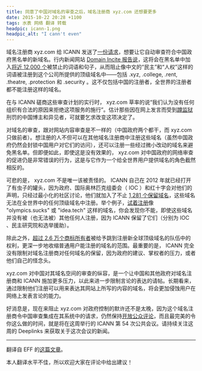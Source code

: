 ```yaml
---
title: 同意了中国对域名的审查之后，域名注册商 xyz.com 还想要更多
date: 2015-10-22 20:28 +1100
tags: 水表 网络 翻译 转载
headpic: icann-1.png
headpic_alt: "I cann't even"
---
```


域名注册商 xyz.com 给 ICANN 发送了[一份请求][1]，想要让它自动审查符合中国政府黑名单的新域名。行内新闻网站 [Domain Incite 报告说][2]，这将会在黑名单中加入[将近 12,000 个][3]被禁止的词语和句子，从而阻止像中文的“民主”和“人权”这样的词语被注册到这个公司所提供的顶级域名中——包括 .xyz, .college, .rent, .theatre, .protection 和 .security 。这不仅包括中国的注册者，全世界的注册者都不能注册这样的域名。

<!--more-->

在与 ICANN 磋商这些审查计划的实行时， xyz.com 草率的说“我们认为没有任何组织有合法的原因来拒绝这项服务的施行”。估计那些因在网上发言而受到[蹲监狱][4]刑罚的中国博主和异见者，可就要乞求改变这项决定了。

对域名的审查，跟对网站内容审查是不一样的（中国政府两个都干，而 xyz.com 只做前者）。想注册的人不但可以在其他域名注册商中注册这些域名（虽然中国政府仍然会封锁中国用户对它们的访问），还可以注册一些经过微小改动的域名来避免黑名单。但即便如此，即使这是没有效果的， xyz.com 对中国政府的网络审查的促进仍是非常错误的行为，这是与它作为一个给全世界用户提供域名的角色截然相反的。

可悲的是， xyz.com 不是唯一该被责怪的。 ICANN 自己在 2012 年就已经打开了有虫子的罐头，因为政府、国际奥林匹克组委会（ IOC ）和红十字会对他们的声明，只经过最小化的社区讨论，他们就加入了不止 [1,281 个保留域名][5]，这些域名无法在全世界中的任何顶级域名中注册。举个例子，[试着注册][6]像 "olympics.sucks" 或 "idea.tech" 这样的域名，你会发现你不能，即使这些域名并没有被（也无法被）其他任何人注册，因为 ICANN 保留了它们（分别为 IOC 、民主研究院和选举援助）。

除此之外，[超过 2.6 万个商标所有者][7]被给予跳到注册新全球顶级域名的队伍中的权利，更深一步地收缩普通用户能注册的域名的范围。最重要的是， ICANN 完全没有限制对域名注册商对任何域名的保留，因为政府的建议、掌权者的压力，或者他们自己的怪念头。

xyz.com 对中国对其域名空间的审查的纵容，是一个让中国和其他政府对域名注册商和 ICANN 施加更多压力，以此来进一步限制言论的表达的请帖。长期看来，通过限制他们注册可以用来表达其网站上所写的内容的域名，将会更加侵蚀用户在网络上发表言论的能力。

好消息是，现在来阻止 xyz.com 对政府控制的默许还不是太晚，因为这个域名注册商令中国审查集成在其系统中的请求，仍然保持[开放公众评论][8]，而且最完美的令你这么做的时间，就是将在这周举行的 ICANN 第 54 次公共会议。请持续关注这周的 Deeplinks 来获取关于这次会议的新闻。

[1]: https://www.icann.org/en/system/files/files/request-2014154-multiple-09oct15-en.pdf
[2]: http://domainincite.com/19431-xyz-to-put-global-block-on-domains-banned-in-china
[3]: https://twitter.com/GavinBrown/status/653695641953140736
[4]: https://www.eff.org/deeplinks/2014/09/ilham-tohti-sentenced-life-prison
[5]: https://www.icann.org/resources/pages/reserved-2013-07-08-en
[6]: https://www.namecheap.com/domains/registration.aspx
[7]: http://www.trademark-clearinghouse.com/content/statistics-page
[8]: https://www.icann.org/resources/pages/rsep-2014-02-19-en

----------------

翻译自 EFF 的[这篇文章](https://www.eff.org/deeplinks/2015/10/accepting-chinese-censorship-domains-registry-xyzcom-invites-more)。

本人翻译水平不佳，所以欢迎大家在评论中给出建议！
